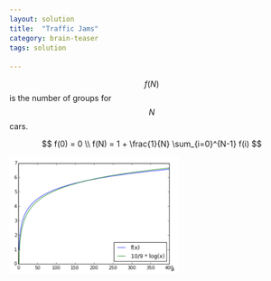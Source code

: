 ```yaml
---
layout: solution
title:  "Traffic Jams"
category: brain-teaser
tags: solution

---
```


$$f(N)$$ is the number of groups for $$N$$ cars.

$$
f(0) = 0 \\
f(N) = 1 + \frac{1}{N} \sum_{i=0}^{N-1} f(i)
$$

<img src="graph.png" width="300px" align="center">
